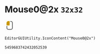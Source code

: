 # Mouse0@2x `32x32`
<img src="/img/Mouse0@2x.png" width=32 height=32>

``` CSharp
EditorGUIUtility.IconContent("Mouse0@2x")
```
```
5459683742432052539
```
